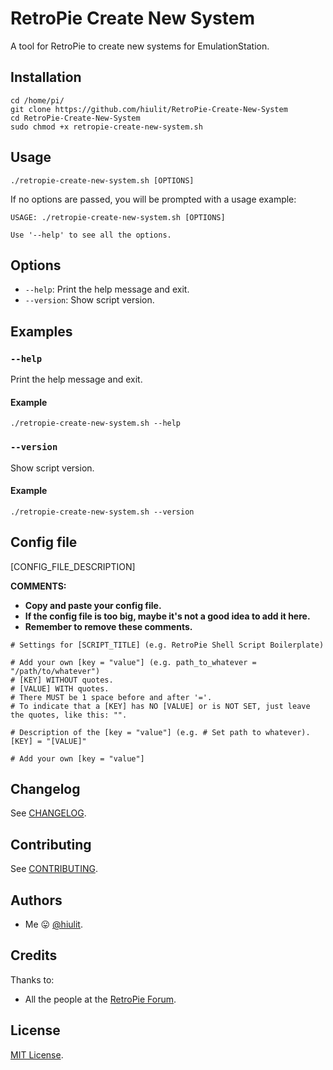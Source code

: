 # RetroPie Create New System

A tool for RetroPie to create new systems for EmulationStation.

## Installation

```
cd /home/pi/
git clone https://github.com/hiulit/RetroPie-Create-New-System
cd RetroPie-Create-New-System
sudo chmod +x retropie-create-new-system.sh
```

## Usage

```
./retropie-create-new-system.sh [OPTIONS] 
```

If no options are passed, you will be prompted with a usage example:

```
USAGE: ./retropie-create-new-system.sh [OPTIONS]

Use '--help' to see all the options.
```

## Options


* `--help`: Print the help message and exit.
* `--version`: Show script version.

## Examples

### `--help`

Print the help message and exit.

#### Example


`./retropie-create-new-system.sh --help`

### `--version`

Show script version.

#### Example

`./retropie-create-new-system.sh --version`


## Config file

[CONFIG_FILE_DESCRIPTION]

**COMMENTS:**
- **Copy and paste your config file.**
- **If the config file is too big, maybe it's not a good idea to add it here.**
- **Remember to remove these comments.**

```
# Settings for [SCRIPT_TITLE] (e.g. RetroPie Shell Script Boilerplate)

# Add your own [key = "value"] (e.g. path_to_whatever = "/path/to/whatever")
# [KEY] WITHOUT quotes.
# [VALUE] WITH quotes.
# There MUST be 1 space before and after '='.
# To indicate that a [KEY] has NO [VALUE] or is NOT SET, just leave the quotes, like this: "".

# Description of the [key = "value"] (e.g. # Set path to whatever).
[KEY] = "[VALUE]"

# Add your own [key = "value"]
```

## Changelog

See [CHANGELOG](/CHANGELOG.md).

## Contributing

See [CONTRIBUTING](/CONTRIBUTING.md).

## Authors

* Me 😛 [@hiulit](https://github.com/hiulit).

## Credits

Thanks to:
 
* All the people at the [RetroPie Forum](https://retropie.org.uk/forum/).

## License

[MIT License](/LICENSE).
